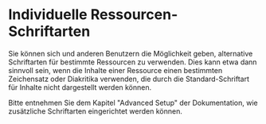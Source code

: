 # Individuelle Ressourcen-Schriftarten

Sie können sich und anderen Benutzern die Möglichkeit geben, alternative Schriftarten für bestimmte Ressourcen zu verwenden. Dies kann etwa dann sinnvoll sein, wenn die Inhalte einer Ressource einen bestimmten Zeichensatz oder Diakritika verwenden, die durch die Standard-Schriftart für Inhalte nicht dargestellt werden können.

Bitte entnehmen Sie dem Kapitel "Advanced Setup" der Dokumentation, wie zusätzliche Schriftarten eingerichtet werden können.
